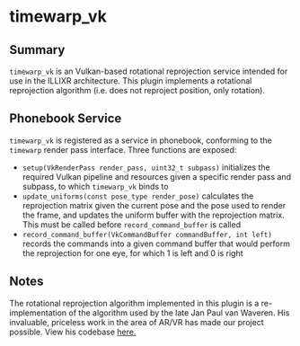 # timewarp_vk

## Summary

`timewarp_vk` is an Vulkan-based rotational reprojection service intended for use in the ILLIXR architecture. This plugin implements a rotational reprojection algorithm (i.e. does not reproject position, only rotation). 

## Phonebook Service

`timewarp_vk` is registered as a service in phonebook, conforming to the `timewarp` render pass interface. Three functions are exposed:

* `setup(VkRenderPass render_pass, uint32_t subpass)` initializes the required Vulkan pipeline and resources given a specific render pass and subpass, to which `timewarp_vk` binds to
* `update_uniforms(const pose_type render_pose)` calculates the reprojection matrix given the current pose and the pose used to render the frame, and updates the uniform buffer with the reprojection matrix. This must be called before `record_command_buffer` is called
* `record_command_buffer(VkCommandBuffer commandBuffer, int left)` records the commands into a given command buffer that would perform the reprojection for one eye, for which 1 is left and 0 is right

## Notes

The rotational reprojection algorithm implemented in this plugin is a re-implementation of the algorithm used by the late Jan Paul van Waveren. His invaluable, priceless work in the area of AR/VR has made our project possible. View his codebase [here.](https://github.com/KhronosGroup/Vulkan-Samples-Deprecated/tree/master/samples/apps/atw)